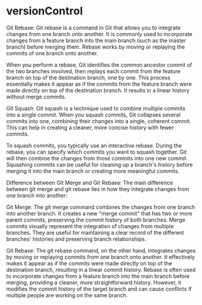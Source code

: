# versionControl

Git Rebase:
  Git rebase is a command in Git that allows you to integrate changes from one branch onto another. It is commonly used to incorporate changes from a feature branch into the main branch (such as the master branch) before merging them. Rebase works by moving or replaying the commits of one branch onto another.

When you perform a rebase, Git identifies the common ancestor commit of the two branches involved, then replays each commit from the feature branch on top of the destination branch, one by one. This process essentially makes it appear as if the commits from the feature branch were made directly on top of the destination branch. It results in a linear history without merge commits.

Git Squash:
  Git squash is a technique used to combine multiple commits into a single commit. When you squash commits, Git collapses several commits into one, combining their changes into a single, coherent commit. This can help in creating a cleaner, more concise history with fewer commits.

To squash commits, you typically use an interactive rebase. During the rebase, you can specify which commits you want to squash together. Git will then combine the changes from those commits into one new commit. Squashing commits can be useful for cleaning up a branch's history before merging it into the main branch or creating more meaningful commits.

Difference between Git Merge and Git Rebase:
  The main difference between git merge and git rebase lies in how they integrate changes from one branch into another:

Git Merge: 
  The git merge command combines the changes from one branch into another branch. It creates a new "merge commit" that has two or more parent commits, preserving the commit history of both branches. Merge commits visually represent the integration of changes from multiple branches. They are useful for maintaining a clear record of the different branches' histories and preserving branch relationships.

Git Rebase: 
  The git rebase command, on the other hand, integrates changes by moving or replaying commits from one branch onto another. It effectively makes it appear as if the commits were made directly on top of the destination branch, resulting in a linear commit history. Rebase is often used to incorporate changes from a feature branch into the main branch before merging, providing a cleaner, more straightforward history. However, it modifies the commit history of the target branch and can cause conflicts if multiple people are working on the same branch.



